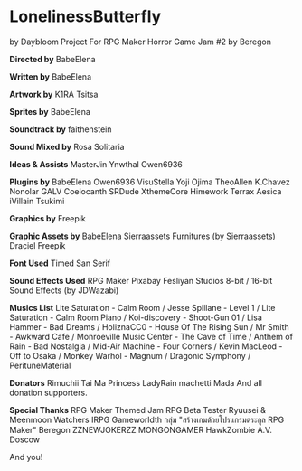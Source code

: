 # LonelinessButterfly
by Daybloom Project
For RPG Maker Horror Game Jam #2 by Beregon

**Directed by**
BabeElena

**Written by**
BabeElena

**Artwork by**
K1RA
Tsitsa

**Sprites by**
BabeElena

**Soundtrack by**
faithenstein

**Sound Mixed by**
Rosa Solitaria

**Ideas & Assists**
MasterJin
Ynwthal
Owen6936

**Plugins by**
BabeElena
Owen6936
VisuStella
Yoji Ojima
TheoAllen
K.Chavez
Nonolar
GALV
Coelocanth
SRDude
XthemeCore
Himework
Terrax
Aesica
iVillain
Tsukimi

**Graphics by**
Freepik

**Graphic Assets by**
BabeElena
Sierraassets Furnitures (by Sierraassets)
Draciel
Freepik

**Font Used**
Timed San Serif

**Sound Effects Used**
RPG Maker
Pixabay
Fesliyan Studios
8-bit / 16-bit Sound Effects (by JDWazabi)

**Musics List**
Lite Saturation - Calm Room /
Jesse Spillane - Level 1 /
Lite Saturation - Calm Room Piano / 
Koi-discovery - Shoot-Gun 01 /
Lisa Hammer - Bad Dreams /
HoliznaCC0 - House Of The Rising Sun /
Mr Smith - Awkward Cafe /
Monroeville Music Center - The Cave of Time /
Anthem of Rain - Bad Nostalgia /
Mid-Air Machine - Four Corners /
Kevin MacLeod - Off to Osaka /
Monkey Warhol - Magnum /
Dragonic Symphony /
PerituneMaterial

**Donators**
Rimuchii
Tai Ma
Princess LadyRain
machetti
Mada
And all donation supporters.

**Special Thanks**
RPG Maker Themed Jam
RPG Beta Tester
Ryuusei & Meenmoon Watchers
IRPG
Gameworldth
กลุ่ม "สร้างเกมด้วยโปรแกรมตระกูล RPG Maker" 
Beregon
ZZNEWJOKERZZ
MONGONGAMER
HawkZombie
A.V. Doscow

And you!

